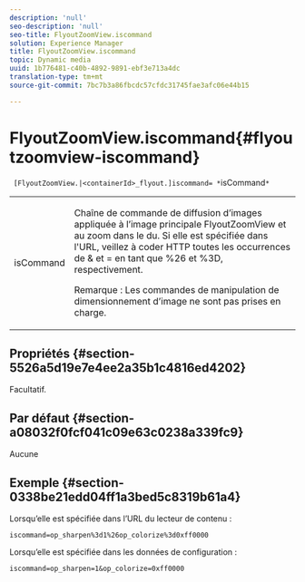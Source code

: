 ```yaml
---
description: 'null'
seo-description: 'null'
seo-title: FlyoutZoomView.iscommand
solution: Experience Manager
title: FlyoutZoomView.iscommand
topic: Dynamic media
uuid: 1b776481-c40b-4892-9891-ebf3e713a4dc
translation-type: tm+mt
source-git-commit: 7bc7b3a86fbcdc57cfdc31745fae3afc06e44b15

---
```



# FlyoutZoomView.iscommand{#flyoutzoomview-iscommand}

` [FlyoutZoomView.|<containerId>_flyout.]iscommand= *`isCommand`*`

<table id="table_43A84C1044574A6FAB8CE67D71AAD5EC"> 
 <tbody> 
  <tr> 
   <td colname="col1"> <p> <span class="codeph"> <span class="varname"> isCommand</span></span> </p> </td> 
   <td colname="col2"> <p> </p> <p>Chaîne de commande de diffusion d’images appliquée à l’image principale FlyoutZoomView et au zoom dans le  du. Si elle est spécifiée dans l'URL, veillez à coder HTTP toutes les occurrences de <span class="codeph"> &amp;</span> et <span class="codeph"> =</span> en tant que <span class="codeph"> %26</span> et <span class="codeph"> %3D, respectivement.</span> </p> <p> <p>Remarque :  Les commandes de manipulation de dimensionnement d’image ne sont pas prises en charge. </p> </p> </td> 
  </tr> 
 </tbody> 
</table>

## Propriétés {#section-5526a5d19e7e4ee2a35b1c4816ed4202}

Facultatif.

## Par défaut {#section-a08032f0fcf041c09e63c0238a339fc9}

Aucune

## Exemple {#section-0338be21edd04ff1a3bed5c8319b61a4}

Lorsqu’elle est spécifiée dans l’URL du lecteur de contenu :

`iscommand=op_sharpen%3d1%26op_colorize%3d0xff0000`

Lorsqu’elle est spécifiée dans les données de configuration :

`iscommand=op_sharpen=1&op_colorize=0xff0000`
